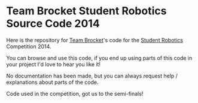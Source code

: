 Team Brocket Student Robotics Source Code 2014
===============================

Here is the repository for [Team Brocket](http://teambrocket.blogspot.co.uk/)'s code for the [Student Robotics](https://www.studentrobotics.org/) Competition 2014.

You can browse and use this code, if you end up using parts of this code in your project I'd love to hear you like it!

No documentation has been made, but you can always request help / explanations about parts of the code.

Code used in the competition, got us to the semi-finals!
